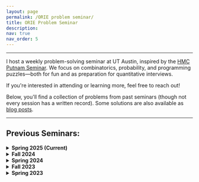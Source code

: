 ```yaml
---
layout: page
permalink: /ORIE problem seminar/
title: ORIE Problem Seminar
description: 
nav: true
nav_order: 5
---
```


---
I host a weekly problem-solving seminar at UT Austin, inspired by the [HMC Putnam Seminar](https://catalog.hmc.edu/preview_course_nopop.php?catoid=20&coid=6774). We focus on combinatorics, probability, and programming puzzles—both for fun and as preparation for quantitative interviews.  

If you're interested in attending or learning more, feel free to reach out!  

Below, you'll find a collection of problems from past seminars (though not every session has a written record). Some solutions are also available as [blog posts](https://ccolombe12.github.io/blog/).

---
## Previous Seminars:

<!-- <p> <a href="/assets/pdf/Seminar1.pdf">Seminar 1: Pilot</a>.</p>
<p> <a href="/assets/pdf/Seminar2.pdf">Seminar 2: Famous Problems</a>.</p>
<p> <a href="/assets/pdf/Seminar3.pdf">Seminar 3: Expected Value Problems</a>.</p>
<p> <a href="/assets/pdf/Seminar4.pdf">Seminar 4: Miscellaneous</a>.</p>
<p> <a href="/assets/pdf/Seminar5.pdf">Seminar 5: Probability</a>.</p>
<p> <a href="/assets/pdf/Seminar6.pdf">Seminar 5: Semester Finale</a>.</p>
 -->


<details>
  <summary><strong>Spring 2025 (Current) </strong></summary>
  <ul>
    <li><a href="/assets/problem_seminar/Spring2025/ORIE_Puzzle_Seminar-1.pdf">Seminar 1: Interview Problems </a></li>
    <li><a href="/assets/problem_seminar/Spring2025/ORIE_Puzzle_Seminar-2.pdf">Seminar 2: Interview Problems 2 </a></li>
    <li><a href="/assets/problem_seminar/Spring2025/ORIE_Puzzle_Seminar-3.pdf">Seminar 3 </a></li>
    <li><a href="/assets/problem_seminar/Spring2025/ORIE_Puzzle_Seminar-4.pdf">Seminar 6 </a></li>
    <li><a href="/assets/problem_seminar/Spring2025/ORIE_Puzzle_Seminar-5.pdf">Seminar 7: Games (Current) </a></li>
   
  </ul>
</details>


<details>
  <summary><strong>Fall 2024</strong></summary>
  <ul>
    <li><a href="/assets/problem_seminar/Spring2024/ORIE_Puzzle_Seminar-1.pdf">Seminar 1: Hat Problems </a></li>
    <li><a href="/assets/problem_seminar/Spring2024/ORIE_Puzzle_Seminar-2.pdf">Seminar 2: Random Walks</a></li>
    <li><a href="/assets/problem_seminar/Spring2024/ORIE_Puzzle_Seminar-3.pdf">Seminar 3: Miscellaneous</a></li>
  </ul>
</details>
<!-- These two are flipped but it is correct. -->
<details>
  <summary><strong>Spring 2024</strong></summary>
<ul>
    <li><a href="/assets/problem_seminar/Fall2024/ORIE_Puzzle_Seminar-1.pdf">Seminar 1: New Year, New Problems </a></li>
    <li><a href="/assets/problem_seminar/Fall2024/ORIE_Puzzle_Seminar-2.pdf">Seminar 2: Miscellaneous</a></li>
    <li><a href="/assets/problem_seminar/Fall2024/ORIE_Puzzle_Seminar-3.pdf">Seminar 3: Probability </a></li>
  </ul>
</details>



<details>
  <summary><strong>Fall 2023</strong></summary>
  <ul>
  <li><a href="/assets/problem_seminar/Fall2023/ORIE_Puzzle_Seminar-5.pdf">Seminar 1: Probability</a></li>
    <li><a href="/assets/problem_seminar/Fall2023/ORIE_Puzzle_Seminar-1.pdf">Seminar 2: Brain "Tweasers"</a></li>
    <li><a href="/assets/problem_seminar/Fall2023/ORIE_Puzzle_Seminar-2.pdf">Seminar 3: Programming Problems</a></li>
    <li><a href="/assets/problem_seminar/Fall2023/ORIE_Puzzle_Seminar-3.pdf">Seminar 4: Hats off to you</a></li>
    <li><a href="/assets/problem_seminar/Fall2023/ORIE_Puzzle_Seminar-4.pdf">Seminar 5: Miscellaneous</a></li>
    <li><a href="/assets/problem_seminar/Fall2023/ORIE_Puzzle_Seminar-6.pdf">Seminar 6: Miscellaneous</a></li>
  </ul>
</details>

<details>
  <summary><strong>Spring 2023</strong></summary>
   <ul>
    <li><a href="/assets/problem_seminar/Spring2023/Seminar1.pdf">Seminar 1: Pilot</a></li>
    <li><a href="/assets/problem_seminar/Spring2023/Seminar2.pdf">Seminar 2: Famous Problems</a></li>
    <li><a href="/assets/problem_seminar/Spring2023/Seminar3.pdf">Seminar 3: Expected Value Problems</a></li>
    <li><a href="/assets/problem_seminar/Spring2023/Seminar4.pdf">Seminar 4: Miscellaneous</a></li>
    <li><a href="/assets/problem_seminar/Spring2023/Seminar5.pdf">Seminar 5: Probability</a></li>
    <li><a href="/assets/problem_seminar/Spring2023/Seminar6.pdf">Seminar 6: Semester Finale</a></li>
  </ul>
</details>